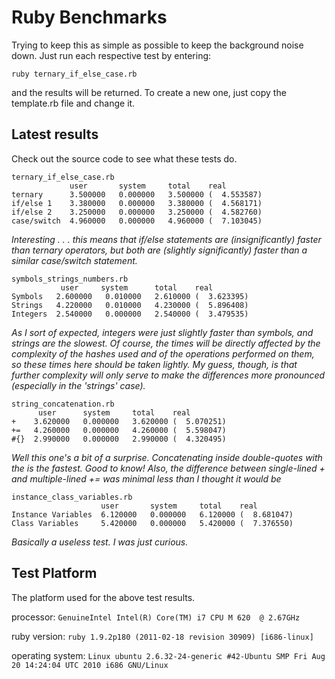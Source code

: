 Ruby Benchmarks
===============

Trying to keep this as simple as possible to keep the background noise down.  Just run each respective test by entering:

`ruby ternary_if_else_case.rb`

and the results will be returned.  To create a new one, just copy the template.rb file and change it.

Latest results
--------------
Check out the source code to see what these tests do.

    ternary_if_else_case.rb
                 user       system     total    real
    ternary      3.500000   0.000000   3.500000 (  4.553587)
    if/else 1    3.380000   0.000000   3.380000 (  4.568171)
    if/else 2    3.250000   0.000000   3.250000 (  4.582760)
    case/switch  4.960000   0.000000   4.960000 (  7.103045)

*Interesting . . . this means that if/else statements are (insignificantly) faster than ternary operators, but both are (slightly significantly) faster than a similar case/switch statement.*

    symbols_strings_numbers.rb
               user     system      total    real
    Symbols   2.600000   0.010000   2.610000 (  3.623395)
    Strings   4.220000   0.010000   4.230000 (  5.896408)
    Integers  2.540000   0.000000   2.540000 (  3.479535)

*As I sort of expected, integers were just slightly faster than symbols, and strings are the slowest.  Of course, the times will be directly affected by the complexity of the hashes used and of the operations performed on them, so these times here should be taken lightly.  My guess, though, is that further complexity will only serve to make the differences more pronounced (especially in the 'strings' case).*

    string_concatenation.rb
          user      system     total    real
    +    3.620000   0.000000   3.620000 (  5.070251)
    +=   4.260000   0.000000   4.260000 (  5.598047)
    #{}  2.990000   0.000000   2.990000 (  4.320495)

*Well this one's a bit of a surprise.  Concatenating inside double-quotes with the is the fastest.  Good to know!  Also, the difference between single-lined + and multiple-lined += was minimal less than I thought it would be*

    instance_class_variables.rb
                        user       system     total    real
    Instance Variables  6.120000   0.000000   6.120000 (  8.681047)
    Class Variables     5.420000   0.000000   5.420000 (  7.376550)

*Basically a useless test.  I was just curious.*

Test Platform
-------------
The platform used for the above test results.

processor: `GenuineIntel Intel(R) Core(TM) i7 CPU M 620  @ 2.67GHz`

ruby version: `ruby 1.9.2p180 (2011-02-18 revision 30909) [i686-linux]`

operating system: `Linux ubuntu 2.6.32-24-generic #42-Ubuntu SMP Fri Aug 20 14:24:04 UTC 2010 i686 GNU/Linux`